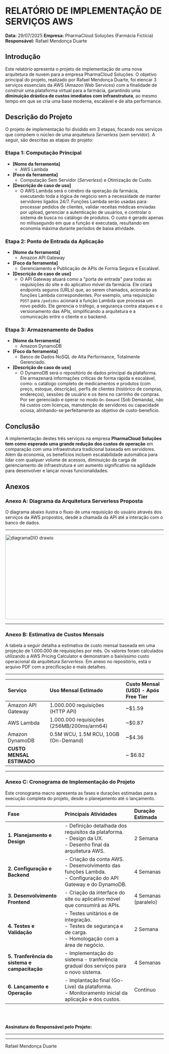# RELATÓRIO DE IMPLEMENTAÇÃO DE SERVIÇOS AWS

**Data:** 29/07/2025
**Empresa:** PharmaCloud Soluções (Farmácia Fictícia)
**Responsável:** Rafael Mendonça Duarte

## Introdução
Este relatório apresenta o projeto de implementação de uma nova arquitetura de nuvem para a empresa PharmaCloud Soluções. O objetivo principal do projeto, realizado por Rafael Mendonça Duarte, foi elencar 3 serviços essenciais da AWS (Amazon Web Services) com a finalidade de construir uma plataforma virtual para a farmácia, garantindo uma **diminuição drástica de custos imediatos com infraestrutura**, ao mesmo tempo em que se cria uma base moderna, escalável e de alta performance.

## Descrição do Projeto
O projeto de implementação foi dividido em 3 etapas, focando nos serviços que compõem o núcleo de uma arquitetura *Serverless* (sem servidor). A seguir, são descritas as etapas do projeto:

### Etapa 1: Computação Principal
* **[Nome da ferramenta]**
    * AWS Lambda
* **[Foco da ferramenta]**
    * Computação Sem Servidor (*Serverless*) e Otimização de Custo.
* **[Descrição de caso de uso]**
    * O AWS Lambda será o cérebro da operação da farmácia, executando toda a lógica de negócio sem a necessidade de manter servidores ligados 24/7. Funções Lambda serão usadas para: processar pedidos de clientes, validar receitas médicas enviadas por upload, gerenciar a autenticação de usuários, e controlar o sistema de busca no catálogo de produtos. O custo é gerado apenas no milissegundo em que a função é executada, resultando em economia máxima durante períodos de baixa atividade.

### Etapa 2: Ponto de Entrada da Aplicação
* **[Nome da ferramenta]**
    * Amazon API Gateway
* **[Foco da ferramenta]**
    * Gerenciamento e Publicação de APIs de Forma Segura e Escalável.
* **[Descrição de caso de uso]**
    * O API Gateway atuará como a "porta de entrada" para todas as requisições do site e do aplicativo móvel da farmácia. Ele criará endpoints seguros (URLs) que, ao serem chamados, acionarão as funções Lambda correspondentes. Por exemplo, uma requisição `POST` para `/pedidos` acionará a função Lambda que processa um novo pedido. Ele gerencia o tráfego, a segurança contra ataques e o versionamento das APIs, simplificando a arquitetura e a comunicação entre o cliente e o backend.

### Etapa 3: Armazenamento de Dados
* **[Nome da ferramenta]**
    * Amazon DynamoDB
* **[Foco da ferramenta]**
    * Banco de Dados NoSQL de Alta Performance, Totalmente Gerenciado.
* **[Descrição de caso de uso]**
    * O DynamoDB será o repositório de dados principal da plataforma. Ele armazenará informações críticas de forma rápida e escalável, como: o catálogo completo de medicamentos e produtos (com preço, estoque, descrição), perfis de clientes (histórico de compras, endereços), sessões de usuário e os itens no carrinho de compras. Por ser gerenciado e operar no modo `On-Demand` (Sob Demanda), não há custos com licenças, manutenção de servidores ou capacidade ociosa, alinhando-se perfeitamente ao objetivo de custo-benefício.

## Conclusão
A implementação destes três serviços na empresa **PharmaCloud Soluções tem como esperado uma grande redução dos custos de operação** em comparação com uma infraestrutura tradicional baseada em servidores. Além da economia, os benefícios incluem escalabilidade automática para lidar com qualquer volume de acessos, diminuição da carga de gerenciamento de infraestrutura e um aumento significativo na agilidade para desenvolver e lançar novas funcionalidades.

## Anexos

### Anexo A: Diagrama da Arquitetura Serverless Proposta
O diagrama abaixo ilustra o fluxo de uma requisição do usuário através dos serviços da AWS propostos, desde a chamada da API até a interação com o banco de dados.

---
<img width="769" height="269" alt="diagramaDIO drawio" src="https://github.com/user-attachments/assets/190fea50-4153-4be3-93ea-df8445329db7" />


---

### Anexo B: Estimativa de Custos Mensais
A tabela a seguir detalha a estimativa de custo mensal baseada em uma projeção de 1.000.000 de requisições por mês. Os valores foram calculados utilizando a AWS Pricing Calculator e demonstram o baixíssimo custo operacional da arquitetura *Serverless*. Em anexo no repositório, está o arquivo PDF com a precificação e mais detalhes.

---

| Serviço              | Uso Mensal Estimado                         | Custo Mensal (USD) - Após Free Tier |
| :------------------- | :------------------------------------------ | :---------------------------------- |
| Amazon API Gateway   | 1.000.000 requisições (HTTP API)            | ~$1.59                              |
| AWS Lambda           | 1.000.000 requisições (256MB/200ms/arm64) | ~$0.87                              |
| Amazon DynamoDB      | 0.5M WCU, 1.5M RCU, 10GB (On-Demand)      | ~$4.36                              |
| **CUSTO MENSAL ESTIMADO** |                                             | ~ $6.82 |


---

### Anexo C: Cronograma de Implementação do Projeto
Este cronograma macro apresenta as fases e durações estimadas para a execução completa do projeto, desde o planejamento até o lançamento.

| Fase                        | Principais Atividades                                                                                               | Duração Estimada    |
| :-------------------------- | :------------------------------------------------------------------------------------------------------------------ | :------------------ |
| **1. Planejamento e Design** | - Definição detalhada dos requisitos da plataforma.<br>- Design da UX.<br>- Desenho final da arquitetura AWS.        | 2 Semana            |
| **2. Configuração e Backend** | - Criação da conta AWS.<br>- Desenvolvimento das funções Lambda.<br>- Configuração do API Gateway e do DynamoDB. | 4 Semanas           |
| **3. Desenvolvimento Frontend** | - Criação da interface do site ou aplicativo móvel que consumirá as APIs.                                          | 4 Semanas (paralelo)|
| **4. Testes e Validação** | - Testes unitários e de integração.<br>- Testes de segurança e de carga.<br>- Homologação com a área de negócio.     | 2 Semana            |
| **5. Tranferência do sistema e campacitação** | - Implementação do sistema - tranferência gradual dos serviços para o novo sistema.                  | 4 Semanas            |
| **6. Lançamento e Operação** | - Implantação final (Go-Live) da plataforma.<br>- Monitoramento inicial da aplicação e dos custos.                  | Contínuo            |

<br>
<br>

**Assinatura do Responsável pelo Projeto:**

---
---
Rafael Mendonça Duarte
